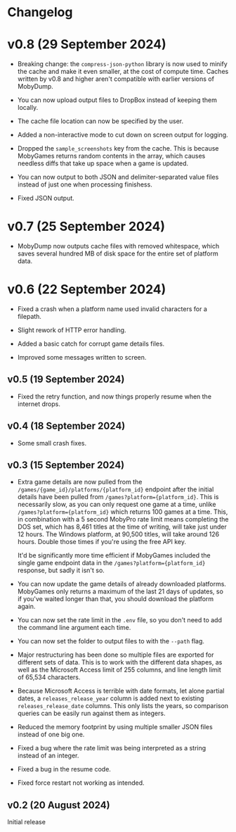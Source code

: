 # Changelog

# v0.8 (29 September 2024)

- Breaking change: the `compress-json-python` library is now used to minify the cache and
  make it even smaller, at the cost of compute time. Caches written by v0.8 and higher
  aren't compatible with earlier versions of MobyDump.

- You can now upload output files to DropBox instead of keeping them locally.

- The cache file location can now be specified by the user.

- Added a non-interactive mode to cut down on screen output for logging.

- Dropped the `sample_screenshots` key from the cache. This is because MobyGames
  returns random contents in the array, which causes needless diffs that take up space
  when a game is updated.

- You can now output to both JSON and delimiter-separated value files instead of just one
  when processing finishess.

- Fixed JSON output.

# v0.7 (25 September 2024)

- MobyDump now outputs cache files with removed whitespace, which saves several hundred MB
  of disk space for the entire set of platform data.

# v0.6 (22 September 2024)

- Fixed a crash when a platform name used invalid characters for a filepath.

- Slight rework of HTTP error handling.

- Added a basic catch for corrupt game details files.

- Improved some messages written to screen.

## v0.5 (19 September 2024)

- Fixed the retry function, and now things properly resume when the internet drops.

## v0.4 (18 September 2024)

- Some small crash fixes.

## v0.3 (15 September 2024)

- Extra game details are now pulled from the `/games/{game_id}/platforms/{platform_id}`
  endpoint after the initial details have been pulled from
  `/games?platform={platform_id}`. This is necessarily slow, as you can only request one
  game at a time, unlike `/games?platform={platform_id}` which returns 100 games at a
  time. This, in combination with a 5 second MobyPro rate limit means completing the DOS
  set, which has 8,461 titles at the time of writing, will take just under 12 hours.
  The Windows platform, at 90,500 titles, will take around 126 hours.
  Double those times if you're using the free API key.

  It'd be significantly more time efficient if MobyGames included the single game endpoint
  data in the `/games?platform={platform_id}` response, but sadly it isn't so.

- You can now update the game details of already downloaded platforms. MobyGames only
  returns a maximum of the last 21 days of updates, so if you've waited longer than that,
  you should download the platform again.

- You can now set the rate limit in the `.env` file, so you don't need to add the command
  line argument each time.

- You can now set the folder to output files to with the `--path` flag.

- Major restructuring has been done so multiple files are exported for different sets of
  data. This is to work with the different data shapes, as well as the Microsoft Access
  limit of 255 columns, and line length limit of 65,534 characters.

- Because Microsoft Access is terrible with date formats, let alone partial dates, a
  `releases_release_year` column is added next to existing `releases_release_date`
  columns. This only lists the years, so comparison queries can be easily run against
  them as integers.

- Reduced the memory footprint by using multiple smaller JSON files instead of one big
  one.

- Fixed a bug where the rate limit was being interpreted as a string instead of an
  integer.

- Fixed a bug in the resume code.

- Fixed force restart not working as intended.

## v0.2 (20 August 2024)

Initial release
